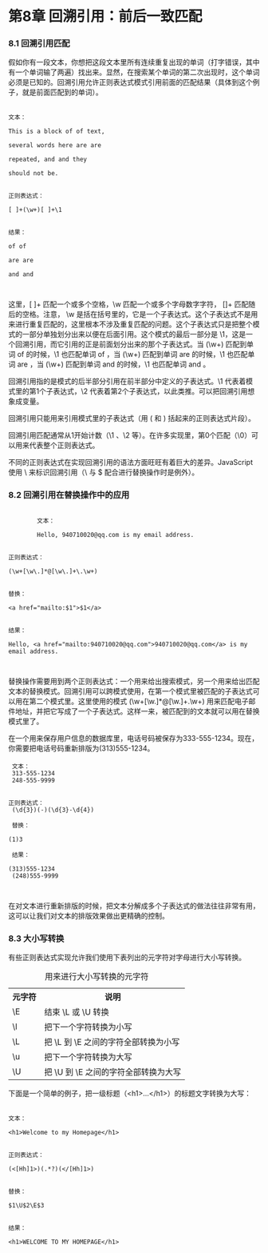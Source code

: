 <!DOCTYPE html>
<html lang="en">
<head>
	<meta charset="UTF-8">
	<title>chapter08</title>
	<link rel="stylesheet" type="text/css" href="/regularExpression.css">
</head>
<body>
	<h1>第8章 回溯引用：前后一致匹配</h1>
	<h3>8.1 回溯引用匹配</h3>
	<p>
		假如你有一段文本，你想把这段文本里所有连续重复出现的单词（打字错误，其中有一个单词输了两遍）找出来。显然，在搜索某个单词的第二次出现时，这个单词必须是已知的。回溯引用允许正则表达式模式引用前面的匹配结果（具体到这个例子，就是前面匹配到的单词）。<br /><br />
<code>
文本：<br />
This is a block of of text,<br />
several words here are are<br />
repeated, and and they<br />
should not be.<br /><br />
正则表达式：<br />
[ ]+(\w+)[ ]+\1<br /><br />
结果：<br />
of of<br />
are are<br />
and and<br /><br />
</code>

这里，[ ]+ 匹配一个或多个空格，\w 匹配一个或多个字母数字字符， []+ 匹配随后的空格。注意， \w 是括在括号里的，它是一个子表达式。这个子表达式不是用来进行重复匹配的，这里根本不涉及重复匹配的问题。这个子表达式只是把整个模式的一部分单独划分出来以便在后面引用。这个模式的最后一部分是 \1，这是一个回溯引用，而它引用的正是前面划分出来的那个子表达式。当 (\w+) 匹配到单词 of 的时候，\1 也匹配单词 of ，当 (\w+) 匹配到单词 are 的时候，\1 也匹配单词 are ，当 (\w+) 匹配到单词 and 的时候，\1 也匹配单词 and 。<br />

回溯引用指的是模式的后半部分引用在前半部分中定义的子表达式。\1 代表着模式里的第1个子表达式，\2 代表着第2个子表达式，以此类推。可以把回溯引用想象成变量。<br />

回溯引用只能用来引用模式里的子表达式（用 ( 和 ) 括起来的正则表达式片段）。<br />

回溯引用匹配通常从1开始计数（\1 、\2 等）。在许多实现里，第0个匹配（\0）可以用来代表整个正则表达式。<br />

不同的正则表达式在实现回溯引用的语法方面旺旺有着巨大的差异。JavaScript 使用 \ 来标识回溯引用（\ 与 $ 配合进行替换操作时是例外）。
</p>
	<h3>8.2 回溯引用在替换操作中的应用</h3>
	<p>
	<code>
		文本：<br />
		Hello, 940710020@qq.com is my email address.<br /><br />
正则表达式：<br />
(\w+[\w\.]*@[\w\.]+\.\w+)<br /><br />
替换：<br />
&lt;a href="mailto:$1"&gt;$1&lt;/a&gt;<br /><br />
结果：<br />
Hello, &lt;a href="mailto:940710020@qq.com"&gt;940710020@qq.com&lt;/a&gt; is my email address.<br /><br />
</code>

替换操作需要用到两个正则表达式：一个用来给出搜索模式，另一个用来给出匹配文本的替换模式。回溯引用可以跨模式使用，在第一个模式里被匹配的子表达式可以用在第二个模式里。这里使用的模式 (\w+[\w\.]*@[\w\.]+\.\w+) 用来匹配电子邮件地址，并把它写成了一个子表达式。这样一来，被匹配到的文本就可以用在替换模式里了。<br />

在一个用来保存用户信息的数据库里，电话号码被保存为333-555-1234。现在，你需要把电话号码重新排版为(313)555-1234。<br /><br />
<code>
文本：<br />
313-555-1234<br />
248-555-9999<br /><br />
正则表达式：<br />
(\d{3})(-)(\d{3}-\d{4})<br /><br />
替换：<br />
($1)$3<br /><br />
结果：<br />
(313)555-1234<br />
(248)555-9999<br /><br />
</code>

在对文本进行重新排版的时候，把文本分解成多个子表达式的做法往往非常有用，这可以让我们对文本的排版效果做出更精确的控制。
</p>
	<h3>8.3 大小写转换</h3>
	<p>
		有些正则表达式实现允许我们使用下表列出的元字符对字母进行大小写转换。
	</p>
	<table>
		<caption>用来进行大小写转换的元字符</caption>
		<tr>
			<th>元字符</th>
			<th>说明</th>
		</tr>
		<tr>
			<td>\E</td>
			<td>结束 \L 或 \U 转换</td>
		</tr>
		<tr>
			<td>\l</td>
			<td>把下一个字符转换为小写</td>
		</tr>
		<tr>
			<td>\L</td>
			<td>把 \L 到 \E 之间的字符全部转换为小写</td>
		</tr>
		<tr>
			<td>\u</td>
			<td>把下一个字符转换为大写</td>
		</tr>
		<tr>
			<td>\U</td>
			<td>把 \U 到 \E 之间的字符全部转换为大写</td>
		</tr>
	</table>
	<p>
		下面是一个简单的例子，把一级标题（&lt;h1&gt;...&lt;/h1&gt;）的标题文字转换为大写：<br /><br />
<code>
文本：<br />
&lt;h1&gt;Welcome to my Homepage&lt;/h1&gt;<br /><br />
正则表达式：<br />
(&lt;[Hh]1&gt;)(.*?)(&lt;/[Hh]1&gt;)<br /><br />
替换：<br />
$1\U$2\E$3<br /><br />
结果：<br />
&lt;h1&gt;WELCOME TO MY HOMEPAGE&lt;/h1&gt;
</code>
</p>

</body>
</html>
